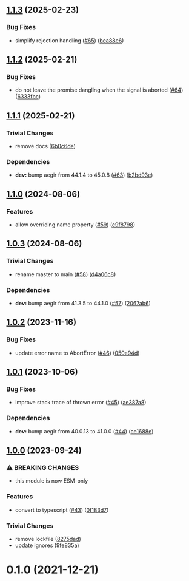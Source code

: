 ## [1.1.3](https://github.com/achingbrain/race-signal/compare/v1.1.2...v1.1.3) (2025-02-23)

### Bug Fixes

* simplify rejection handling ([#65](https://github.com/achingbrain/race-signal/issues/65)) ([bea88e6](https://github.com/achingbrain/race-signal/commit/bea88e618aff1a1133cb44921f28af652a6ad75f))

## [1.1.2](https://github.com/achingbrain/race-signal/compare/v1.1.1...v1.1.2) (2025-02-21)

### Bug Fixes

* do not leave the promise dangling when the signal is aborted ([#64](https://github.com/achingbrain/race-signal/issues/64)) ([6333fbc](https://github.com/achingbrain/race-signal/commit/6333fbcd411bd6dd957b5b4748f6767dc42b5380))

## [1.1.1](https://github.com/achingbrain/race-signal/compare/v1.1.0...v1.1.1) (2025-02-21)

### Trivial Changes

* remove docs ([6b0c6de](https://github.com/achingbrain/race-signal/commit/6b0c6de177c3f200cc6cddd26cbdd9b3139b0862))

### Dependencies

* **dev:** bump aegir from 44.1.4 to 45.0.8 ([#63](https://github.com/achingbrain/race-signal/issues/63)) ([b2bd93e](https://github.com/achingbrain/race-signal/commit/b2bd93e95c5535de2d00833cf1168a544685f790))

## [1.1.0](https://github.com/achingbrain/race-signal/compare/v1.0.3...v1.1.0) (2024-08-06)

### Features

* allow overriding name property ([#59](https://github.com/achingbrain/race-signal/issues/59)) ([c9f8798](https://github.com/achingbrain/race-signal/commit/c9f8798e987650616b9365fe03e879ebc32e558e))

## [1.0.3](https://github.com/achingbrain/race-signal/compare/v1.0.2...v1.0.3) (2024-08-06)

### Trivial Changes

* rename master to main ([#58](https://github.com/achingbrain/race-signal/issues/58)) ([d4a06c8](https://github.com/achingbrain/race-signal/commit/d4a06c82a735734550bf34a93451042fb25a1746))

### Dependencies

* **dev:** bump aegir from 41.3.5 to 44.1.0 ([#57](https://github.com/achingbrain/race-signal/issues/57)) ([2067ab6](https://github.com/achingbrain/race-signal/commit/2067ab6f867acf00141453e1cd9bea4ce75c923a))

## [1.0.2](https://github.com/achingbrain/race-signal/compare/v1.0.1...v1.0.2) (2023-11-16)


### Bug Fixes

* update error name to AbortError ([#46](https://github.com/achingbrain/race-signal/issues/46)) ([050e94d](https://github.com/achingbrain/race-signal/commit/050e94dfe526f882a38d380f8fde4dfe3ad28f18))

## [1.0.1](https://github.com/achingbrain/race-signal/compare/v1.0.0...v1.0.1) (2023-10-06)


### Bug Fixes

* improve stack trace of thrown error ([#45](https://github.com/achingbrain/race-signal/issues/45)) ([ae387a8](https://github.com/achingbrain/race-signal/commit/ae387a843be70eeeb752130ddbae2d90c6325de9))


### Dependencies

* **dev:** bump aegir from 40.0.13 to 41.0.0 ([#44](https://github.com/achingbrain/race-signal/issues/44)) ([ce1688e](https://github.com/achingbrain/race-signal/commit/ce1688e006fe69a0ccba972b6ab2f11a67467623))

## [1.0.0](https://github.com/achingbrain/race-signal/compare/v0.1.0...v1.0.0) (2023-09-24)


### ⚠ BREAKING CHANGES

* this module is now ESM-only

### Features

* convert to typescript ([#43](https://github.com/achingbrain/race-signal/issues/43)) ([0f183d7](https://github.com/achingbrain/race-signal/commit/0f183d724c69473ab0fea7e4e265ac920087999c))


### Trivial Changes

* remove lockfile ([8275dad](https://github.com/achingbrain/race-signal/commit/8275dad1d5c626301e3ecdc979472b2d0f1aaac6))
* update ignores ([9fe835a](https://github.com/achingbrain/race-signal/commit/9fe835a8100c88b2ef6663cc7501f5c8f16c264b))

# 0.1.0 (2021-12-21)
